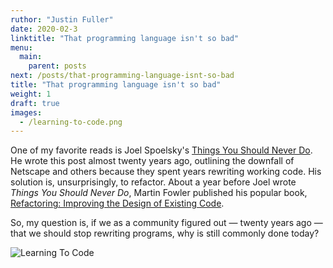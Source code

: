 ```yaml
---
ruthor: "Justin Fuller"
date: 2020-02-3
linktitle: "That programming language isn't so bad"
menu:
  main:
    parent: posts
next: /posts/that-programming-language-isnt-so-bad
title: "That programming language isn't so bad"
weight: 1
draft: true
images:
  - /learning-to-code.png
---
```


One of my favorite reads is Joel Spoelsky's [Things You Should Never Do](https://www.joelonsoftware.com/2000/04/06/things-you-should-never-do-part-i/). He wrote this post almost twenty years ago, outlining the downfall of Netscape and others because they spent years rewriting working code. His solution is, unsurprisingly, to refactor. About a year before Joel wrote _Things You Should Never Do_, Martin Fowler published his popular book, [Refactoring: Improving the Design of Existing Code](https://amzn.to/2R6rFkP).

So, my question is, if we as a community figured out — twenty years ago — that we should stop rewriting programs, why is still commonly done today?

<!--more-->

![Learning To Code](learning-to-code.png)
